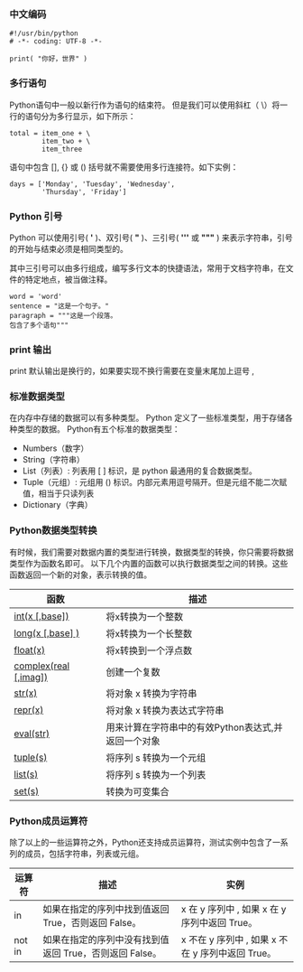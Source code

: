 
### 中文编码
```
#!/usr/bin/python 
# -*- coding: UTF-8 -*- 

print( "你好，世界" )
```

### 多行语句
Python语句中一般以新行作为语句的结束符。
但是我们可以使用斜杠（ \）将一行的语句分为多行显示，如下所示：
```
total = item_one + \
        item_two + \
        item_three
```

语句中包含 [], {} 或 () 括号就不需要使用多行连接符。如下实例：
```
days = ['Monday', 'Tuesday', 'Wednesday',
        'Thursday', 'Friday']
```
### Python 引号
Python 可以使用引号( **'** )、双引号( **"** )、三引号( **'''** 或 **"""** ) 来表示字符串，引号的开始与结束必须是相同类型的。

其中三引号可以由多行组成，编写多行文本的快捷语法，常用于文档字符串，在文件的特定地点，被当做注释。
```
word = 'word'
sentence = "这是一个句子。"
paragraph = """这是一个段落。
包含了多个语句"""
```

### print 输出
print 默认输出是换行的，如果要实现不换行需要在变量末尾加上逗号 ,

### 标准数据类型

在内存中存储的数据可以有多种类型。
Python 定义了一些标准类型，用于存储各种类型的数据。
Python有五个标准的数据类型：
- Numbers（数字）
- String（字符串）
- List（列表）: 列表用 [ ] 标识，是 python 最通用的复合数据类型。
- Tuple（元组）: 元组用 () 标识。内部元素用逗号隔开。但是元组不能二次赋值，相当于只读列表
- Dictionary（字典）


### Python数据类型转换
有时候，我们需要对数据内置的类型进行转换，数据类型的转换，你只需要将数据类型作为函数名即可。
以下几个内置的函数可以执行数据类型之间的转换。这些函数返回一个新的对象，表示转换的值。

|函数|描述|
|---|---|
|[int(x [,base])](https://www.runoob.com/python/python-func-int.html)|将x转换为一个整数|
|[long(x [,base] )](https://www.runoob.com/python/python-func-long.html)|将x转换为一个长整数|
|[float(x)](https://www.runoob.com/python/python-func-float.html)|将x转换到一个浮点数|
|[complex(real [,imag])](https://www.runoob.com/python/python-func-complex.html)|创建一个复数|
|[str(x)](https://www.runoob.com/python/python-func-str.html)|将对象 x 转换为字符串|
|[repr(x)](https://www.runoob.com/python/python-func-repr.html)|将对象 x 转换为表达式字符串|
|[eval(str)](https://www.runoob.com/python/python-func-eval.html)|用来计算在字符串中的有效Python表达式,并返回一个对象|
|[tuple(s)](https://www.runoob.com/python/att-tuple-tuple.html)|将序列 s 转换为一个元组|
|[list(s)](https://www.runoob.com/python/att-list-list.html)|将序列 s 转换为一个列表|
|[set(s)](https://www.runoob.com/python/python-func-set.html)|转换为可变集合|

### Python成员运算符

除了以上的一些运算符之外，Python还支持成员运算符，测试实例中包含了一系列的成员，包括字符串，列表或元组。

|运算符|描述|实例|
|---|---|---|
|in|如果在指定的序列中找到值返回 True，否则返回 False。|x 在 y 序列中 , 如果 x 在 y 序列中返回 True。|
|not in|如果在指定的序列中没有找到值返回 True，否则返回 False。|x 不在 y 序列中 , 如果 x 不在 y 序列中返回 True。|


